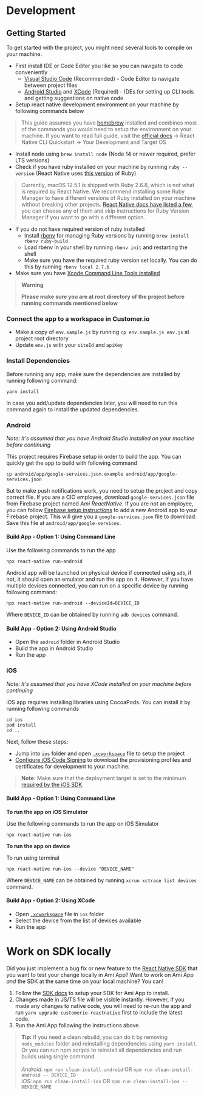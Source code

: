 # Development

## Getting Started

To get started with the project, you might need several tools to compile on your machine.

- First install IDE or Code Editor you like so you can navigate to code conveniently
  - [Visual Studio Code](https://code.visualstudio.com/) (Recommended) - Code Editor to navigate between project files
  - [Android Studio](https://developer.android.com/studio) and [XCode](https://developer.apple.com/xcode/) (Required) - IDEs for setting up CLI tools and getting suggestions on native code
- Setup react native development environment on your machine by following commands below

> This guide assumes you have [homebrew](https://brew.sh/) installed and combines most of the commands you would need to setup the environment on your machine. If you want to read full guide, visit the [official docs](https://reactnative.dev/docs/environment-setup) -> React Native CLI Quickstart -> Your Development and Target OS

  - Install node using `brew install node` (Node 14 or newer required, prefer LTS versions)
  - Check if you have ruby installed on your machine by running `ruby --version` (React Native uses [this version](/.ruby-version) of Ruby)

> Currently, macOS 12.5.1 is shipped with Ruby 2.6.8, which is not what is required by React Native. We recommend installing some Ruby Manager to have different versions of Ruby installed on your machine without breaking other projects. [React Native docs have listed a few](https://reactnative.dev/docs/environment-setup#ruby), you can choose any of them and skip instructions for Ruby Version Manager if you want to go with a different option.

 - If you do not have required version of ruby installed
   - Install [rbenv](https://github.com/rbenv/rbenv) for managing Ruby versions by running `brew install rbenv ruby-build`
   - Load rbenv in your shell by running `rbenv init` and restarting the shell
   - Make sure you have the required ruby version set locally. You can do this by running `rbenv local 2.7.6`
 - Make sure you have [Xcode Command Line Tools installed](https://stackoverflow.com/a/45566089)

> **Warning**
> 
> **Please make sure you are at root directory of the project before running commands mentioned below**

### Connect the app to a workspace in Customer.io

- Make a copy of `env.sample.js` by running `cp env.sample.js env.js` at project root directory
- Update `env.js` with your `siteId` and `apiKey`

### Install Dependencies

Before running any app, make sure the dependencies are installed by running following command:

```
yarn install
```

In case you add/update dependencies later, you will need to run this command again to install the updated dependencies.

### Android

*Note: It's assumed that you have Android Studio installed on your machine before continuing*

This project requires Firebase setup in order to build the app. You can quickly get the app to build with following command

```
cp android/app/google-services.json.example android/app/google-services.json
```

But to make push notifications work, you need to setup the project and copy correct file. If you are a CIO employee, download `google-services.json` file from Firebase project named *Ami ReactNative*. If you are not an employee, you can follow [Firebase setup instructions](https://firebase.google.com/docs/android/setup) to add a new Android app to your Firebase project. This will give you a `google-services.json` file to download. Save this file at `android/app/google-services`. 

#### Build App - Option 1: Using Command Line

Use the following commands to run the app

```
npx react-native run-android
```

Android app will be launched on physical device if connected using `adb`, if not, it should open an emulator and run the app on it. However, if you have multiple devices connected, you can run on a specific device by running following command:

```
npx react-native run-android --deviceId=DEVICE_ID
```

Where `DEVICE_ID` can be obtained by running `adb devices` command.

#### Build App - Option 2: Using Android Studio

- Open the `android` folder in Android Studio
- Build the app in Android Studio
- Run the app

### iOS

*Note: It's assumed that you have XCode installed on your machine before continuing*

iOS app requires installing libraries using CocoaPods. You can install it by running following commands

```
cd ios
pod install
cd ..
```

Next, follow these steps:

- Jump into `ios` folder and open [`.xcworkspace`](/ios/SampleApp.xcworkspace) file to setup the project
- [Configure iOS Code Signing](https://github.com/customerio/mobile/blob/main/ios_code_signing.md#how-do-i-setup-my-computer-for-code-signing) to download the provisioning profiles and certificates for development to your machine. 

> **Note:**
> Make sure that the deployment target is set to the minimum [required by the iOS SDK](https://github.com/customerio/customerio-ios#readme).

#### Build App - Option 1: Using Command Line

**To run the app on iOS Simulator**

Use the following commands to run the app on iOS Simulator

```
npx react-native run-ios
```
**To run the app on device**

To run using terminal

```
npx react-native run-ios --device "DEVICE_NAME"
```

Where `DEVICE_NAME` can be obtained by running `xcrun xctrace list devices` command.

#### Build App - Option 2: Using XCode

- Open [`.xcworkspace`](ios/SampleApp.xcworkspace) file in `ios` folder
- Select the device from the list of devices available
- Run the app 

# Work on SDK locally

Did you just implement a bug fix or new feature to the [React Native SDK](https://github.com/customerio/customerio-reactnative) that you want to test your change locally in Ami App? Want to work on Ami App *and* the SDK at the same time on your local machine? You can! 

1. Follow the [SDK docs](https://github.com/customerio/customerio-reactnative/blob/HEAD/docs/dev-notes/DEVELOPMENT.md#work-on-amiapp-locally) to setup your SDK for Ami App to install.
1. Changes made in JS/TS file will be visible instantly. However, if you made any changes to native code, you will need to re-run the app and run `yarn upgrade customerio-reactnative` first to include the latest code.<br/>
1. Run the Ami App following the instructions above.

> **Tip:** If you need a clean rebuild, you can do it by removing `node_modules` folder and reinstalling dependencies using `yarn install`. Or you can run npm scripts to reinstall all dependencies and run builds using single command
> <br/>
> <br/>*Android:* `npm run clean-install-android` OR `npm run clean-install-android -- DEVICE_ID`
> <br/>*iOS:* `npm run clean-install-ios` OR `npm run clean-install-ios -- DEVICE_NAME`
